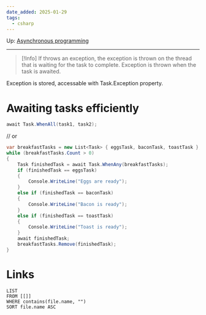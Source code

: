 ```yaml
---
date_added: 2025-01-29
tags:
  - csharp
---
```

Up: [Asynchronous programming](Asynchronous%20programming.md)
___

>[!Info]
> If throws an exception, the exception is thrown on the thread that is waiting for the task to complete. Exception is thrown when the task is awaited.

Exception is stored, accessable with Task.Exception property.


# Awaiting tasks efficiently
```csharp
await Task.WhenAll(task1, task2);
```
// or
```cs
var breakfastTasks = new List<Task> { eggsTask, baconTask, toastTask };
while (breakfastTasks.Count > 0)
{
    Task finishedTask = await Task.WhenAny(breakfastTasks);
    if (finishedTask == eggsTask)
    {
        Console.WriteLine("Eggs are ready");
    }
    else if (finishedTask == baconTask)
    {
        Console.WriteLine("Bacon is ready");
    }
    else if (finishedTask == toastTask)
    {
        Console.WriteLine("Toast is ready");
    }
    await finishedTask;
    breakfastTasks.Remove(finishedTask);
}

```
# Links
```dataview
LIST
FROM [[]]
WHERE contains(file.name, "")
SORT file.name ASC
```
